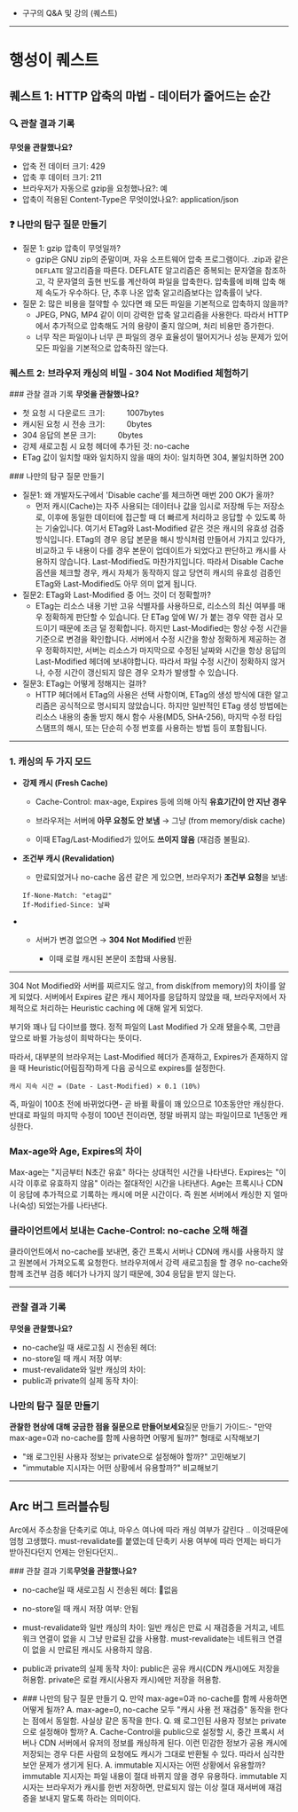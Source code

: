 - 구구의 Q&A 및 강의 (퀘스트)


---

# 행성이 퀘스트
## 퀘스트 1: HTTP 압축의 마법 - 데이터가 줄어드는 순간
### 🔍 관찰 결과 기록
**무엇을 관찰했나요?**
- 압축 전 데이터 크기: 429
- 압축 후 데이터 크기: 211
- 브라우저가 자동으로 gzip을 요청했나요?: 예
- 압축이 적용된 Content-Type은 무엇이었나요?: application/json

### ❓ 나만의 탐구 질문 만들기
- 질문 1: gzip 압축이 무엇일까?
	- gzip은 GNU zip의 준말이며, 자유 소프트웨어 압축 프로그램이다. .zip과 같은 `DEFLATE` 알고리즘을 따른다. DEFLATE 알고리즘은 중복되는 문자열을 참조하고, 각 문자열의 출현 빈도를 계산하여 파일을 압축한다. 압축률에 비해 압축 해제 속도가 우수하다. 단, 추후 나온 압축 알고리즘보다는 압축률이 낮다. 
- 질문 2: 많은 비용을 절약할 수 있다면 왜 모든 파일을 기본적으로 압축하지 않을까?
	- JPEG, PNG, MP4 같이 이미 강력한 압축 알고리즘을 사용한다. 따라서 HTTP에서 추가적으로 압축해도 거의 용량이 줄지 않으며, 처리 비용만 증가한다.
	- 너무 작은 파일이나 너무 큰 파일의 경우 효율성이 떨어지거나 성능 문제가 있어 모든 파일을 기본적으로 압축하진 않는다.

### 퀘스트 2: 브라우저 캐싱의 비밀 - 304 Not Modified 체험하기
### 관찰 결과 기록
**무엇을 관찰했나요?**
- 첫 요청 시 다운로드 크기:          1007bytes
- 캐시된 요청 시 전송 크기:          0bytes
- 304 응답의 본문 크기:          0bytes  
- 강제 새로고침 시 요청 헤더에 추가된 것:  no-cache
- ETag 값이 일치할 때와 일치하지 않을 때의 차이: 일치하면 304, 불일치하면 200

### 나만의 탐구 질문 만들기
- 질문1: 왜 개발자도구에서 'Disable cache'를 체크하면 매번 200 OK가 올까?
	- 먼저 캐시(Cache)는 자주 사용되는 데이터나 값을 임시로 저장해 두는 저장소로, 이후에 동일한 데이터에 접근할 때 더 빠르게 처리하고 응답할 수 있도록 하는 기술입니다. 여기서 ETag와 Last-Modified 같은 것은 캐시의 유효성 검증 방식입니다. ETag의 경우 응답 본문을 해시 방식처럼 만들어서 가지고 있다가, 비교하고 두 내용이 다를 경우 본문이 업데이트가 되었다고 판단하고 캐시를 사용하지 않습니다. Last-Modified도 마찬가지입니다. 따라서 Disable Cache 옵션을 체크할 경우, 캐시 자체가 동작하지 않고 당연히 캐시의 유효성 검증인 ETag와 Last-Modified도 아무 의미 없게 됩니다.
- 질문2: ETag와 Last-Modified 중 어느 것이 더 정확할까?
	- ETag는 리소스 내용 기반 고유 식별자를 사용하므로, 리소스의 최신 여부를 매우 정확하게 판단할 수 있습니다. 단 ETag 앞에 W/ 가 붙는 경우 약한 검사 모드이기 때문에 조금 덜 정확합니다. 하지만 Last-Modified는 항상 수정 시간을 기준으로 변경을 확인합니다. 서버에서 수정 시간을 항상 정확하게 제공하는 경우 정확하지만, 서버는 리소스가 마지막으로 수정된 날짜와 시간을 항상 응답의 Last-Modified 헤더에 보내야합니다. 따라서 파일 수정 시간이 정확하지 않거나, 수정 시간이 갱신되지 않은 경우 오차가 발생할 수 있습니다.
- 질문3: ETag는 어떻게 정해지는 걸까?
	- HTTP 헤더에서 ETag의 사용은 선택 사항이며, ETag의 생성 방식에 대한 알고리즘은 공식적으로 명시되지 않았습니다. 하지만 일반적인 ETag 생성 방법에는 리소스 내용의 충돌 방지 해시 함수 사용(MD5, SHA-256), 마지막 수정 타임스탬프의 해시, 또는 단순히 수정 번호를 사용하는 방법 등이 포함됩니다.


---

### **1. 캐싱의 두 가지 모드**

- **강제 캐시 (Fresh Cache)**
    
    - Cache-Control: max-age, Expires 등에 의해 아직 **유효기간이 안 지난 경우**
        
    - 브라우저는 서버에 **아무 요청도 안 보냄** → 그냥 (from memory/disk cache)
        
    - 이때 ETag/Last-Modified가 있어도 **쓰이지 않음** (재검증 불필요).
        
    
- **조건부 캐시 (Revalidation)**
    
    - 만료되었거나 no-cache 옵션 같은 게 있으면, 브라우저가 **조건부 요청**을 보냄:
    ```
    If-None-Match: "etag값"
	If-Modified-Since: 날짜
    ```
- - 서버가 변경 없으면 → **304 Not Modified** 반환
        
    - 이때 로컬 캐시된 본문이 조합돼 사용됨.




---


304 Not Modified와 
서버를 찌르지도 않고, from disk(from memory)의 차이를 알게 되었다.
서버에서 Expires 같은 캐시 제어자를 응답하지 않았을 때, 브라우저에서 자체적으로 처리하는 Heuristic caching 에 대해 알게 되었다.

부기와 꽤나 딥 다이브를 했다. 정적 파일의 Last Modified 가 오래 됐을수록, 그만큼 앞으로 바뀔 가능성이 희박하다는 뜻이다.

따라서, 대부분의 브라우저는 Last-Modified 헤더가 존재하고, Expires가 존재하지 않을 때 Heuristic(어림짐작)하게 다음 공식으로 expires를 설정한다.
```
캐시 지속 시간 = (Date - Last-Modified) × 0.1 (10%)
```

즉, 파일이 100초 전에 바뀌었다면- 곧 바뀔 확률이 꽤 있으므로 10초동안만 캐싱한다.
반대로 파일의 마지막 수정이 100년 전이라면, 정말 바뀌지 않는 파일이므로 1년동안 캐싱한다.

### Max-age와 Age, Expires의 차이
Max-age는 "지금부터 N초간 유효" 하다는 상대적인 시간을 나타낸다.
Expires는 "이 시각 이후로 유효하지 않음" 이라는 절대적인 시간을 나타낸다.
Age는 프록시나 CDN이 응답에 추가적으로 기록하는 캐시에 머문 시간이다. 즉 원본 서버에서 캐싱한 지 얼마나(숙성) 되었는가를 나타낸다.


### 클라이언트에서 보내는 Cache-Control: no-cache 오해 해결
클라이언트에서 no-cache를 보내면, 중간 프록시 서버나 CDN에 캐시를 사용하지 않고 원본에서 가져오도록 요청한다.
브라우저에서 강력 새로고침을 할 경우 no-cache와 함께 조건부 검증 헤더가 나가지 않기 때문에, 304 응답을 받지 않는다.


---

###  관찰 결과 기록
**무엇을 관찰했나요?**
- no-cache일 때 새로고침 시 전송된 헤더:  
- no-store일 때 캐시 저장 여부:  
- must-revalidate와 일반 캐싱의 차이:  
- public과 private의 실제 동작 차이:


### 나만의 탐구 질문 만들기
**관찰한 현상에 대해 궁금한 점을 질문으로 만들어보세요**질문 만들기 가이드:- "만약 max-age=0과 no-cache를 함께 사용하면 어떻게 될까?" 형태로 시작해보기  
- "왜 로그인된 사용자 정보는 private으로 설정해야 할까?" 고민해보기  
- "immutable 지시자는 어떤 상황에서 유용할까?" 비교해보기



---


## Arc 버그 트러블슈팅
Arc에서 주소창을 단축키로 여냐, 마우스 여나에 따라 캐싱 여부가 갈린다 ..
이것때문에 엄청 고생했다. must-revalidate를 붙였는데 단축키 사용 여부에 따라 언제는 바디가 받아진다던지 언제는 안된다던지..


### 관찰 결과 기록**무엇을 관찰했나요?**
- no-cache일 때 새로고침 시 전송된 헤더:  없음
- no-store일 때 캐시 저장 여부:  안됨
- must-revalidate와 일반 캐싱의 차이: 일반 캐싱은 만료 시 재검증을 거치고, 네트워크 연결이 없을 시 그냥 만료된 값을 사용함. must-revalidate는 네트워크 연결이 없을 시 만료된 캐시도 사용하지 않음.
- public과 private의 실제 동작 차이: public은 공유 캐시(CDN 캐시)에도 저장을 허용함. private은 로컬 캐시(사용자 캐시)에만 저장을 허용함.

- ### 나만의 탐구 질문 만들기
Q. 만약 max-age=0과 no-cache를 함께 사용하면 어떻게 될까?
A. max-age=0, no-cache 모두 "캐시 사용 전 재검증" 동작을 한다는 점에서 동일함. 사실상 같은 동작을 한다.
Q. 왜 로그인된 사용자 정보는 private으로 설정해야 할까?
A. Cache-Control을 public으로 설정할 시, 중간 프록시 서버나 CDN 서버에서 유저의 정보를 캐싱하게 된다. 이런 민감한 정보가 공용 캐시에 저장되는 경우 다른 사람의 요청에도 캐시가 그대로 반환될 수 있다. 따라서 심각한 보안 문제가 생기게 된다.
A. immutable 지시자는 어떤 상황에서 유용할까?
immutable 지시자는 파일 내용이 절대 바뀌지 않을 경우 유용하다. immutable 지시자는 브라우저가 캐시를 한번 저장하면, 만료되지 않는 이상 절대 재서버에 재검증을 보내지 말도록 하라는 의미이다.